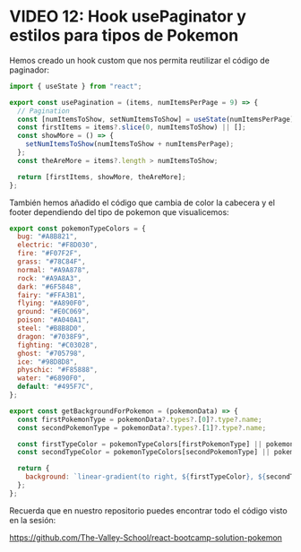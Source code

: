 # VIDEO 12: Hook usePaginator y estilos para tipos de Pokemon

Hemos creado un hook custom que nos permita reutilizar el código de paginador:

```jsx
import { useState } from "react";

export const usePagination = (items, numItemsPerPage = 9) => {
  // Pagination
  const [numItemsToShow, setNumItemsToShow] = useState(numItemsPerPage);
  const firstItems = items?.slice(0, numItemsToShow) || [];
  const showMore = () => {
    setNumItemsToShow(numItemsToShow + numItemsPerPage);
  };
  const theAreMore = items?.length > numItemsToShow;

  return [firstItems, showMore, theAreMore];
};
```

También hemos añadido el código que cambia de color la cabecera y el footer dependiendo del tipo de pokemon que visualicemos:

```jsx
export const pokemonTypeColors = {
  bug: "#A8B821",
  electric: "#F8D030",
  fire: "#F07F2F",
  grass: "#78C84F",
  normal: "#A9A878",
  rock: "#A9A8A3",
  dark: "#6F5848",
  fairy: "#FFA3B1",
  flying: "#A890F0",
  ground: "#E0C069",
  poison: "#A040A1",
  steel: "#B8B8D0",
  dragon: "#7038F9",
  fighting: "#C03028",
  ghost: "#705798",
  ice: "#98D8D8",
  physchic: "#F85888",
  water: "#6890F0",
  default: "#495F7C",
};

export const getBackgroundForPokemon = (pokemonData) => {
  const firstPokemonType = pokemonData?.types?.[0]?.type?.name;
  const secondPokemonType = pokemonData?.types?.[1]?.type?.name;

  const firstTypeColor = pokemonTypeColors[firstPokemonType] || pokemonTypeColors.default;
  const secondTypeColor = pokemonTypeColors[secondPokemonType] || pokemonTypeColors[firstPokemonType] || pokemonTypeColors.default;

  return {
    background: `linear-gradient(to right, ${firstTypeColor}, ${secondTypeColor})`,
  };
};
```

Recuerda que en nuestro repositorio puedes encontrar todo el código visto en la sesión:

<https://github.com/The-Valley-School/react-bootcamp-solution-pokemon>
